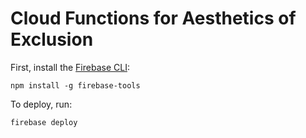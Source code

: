 # Cloud Functions for Aesthetics of Exclusion

First, install the [Firebase CLI](https://firebase.google.com/docs/cli#mac-linux-npm):

    npm install -g firebase-tools

To deploy, run:

    firebase deploy
